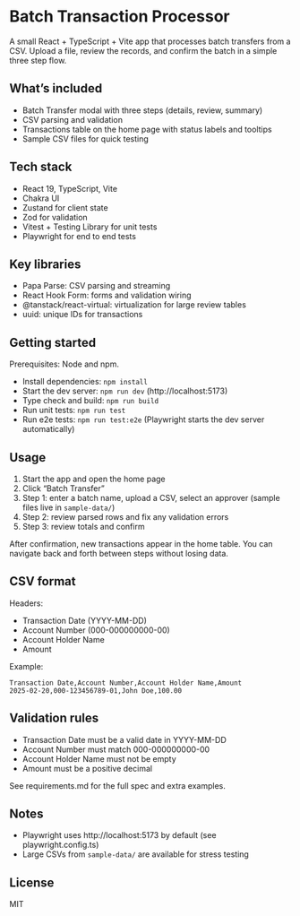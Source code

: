 # Batch Transaction Processor

A small React + TypeScript + Vite app that processes batch transfers from a CSV. Upload a file, review the records, and confirm the batch in a simple three step flow.

## What’s included

- Batch Transfer modal with three steps (details, review, summary)
- CSV parsing and validation
- Transactions table on the home page with status labels and tooltips
- Sample CSV files for quick testing

## Tech stack

- React 19, TypeScript, Vite
- Chakra UI
- Zustand for client state
- Zod for validation
- Vitest + Testing Library for unit tests
- Playwright for end to end tests

## Key libraries

- Papa Parse: CSV parsing and streaming
- React Hook Form: forms and validation wiring
- @tanstack/react-virtual: virtualization for large review tables
- uuid: unique IDs for transactions

## Getting started

Prerequisites: Node and npm.

- Install dependencies: `npm install`
- Start the dev server: `npm run dev` (http://localhost:5173)
- Type check and build: `npm run build`
- Run unit tests: `npm run test`
- Run e2e tests: `npm run test:e2e` (Playwright starts the dev server automatically)

## Usage

1. Start the app and open the home page
2. Click “Batch Transfer”
3. Step 1: enter a batch name, upload a CSV, select an approver (sample files live in `sample-data/`)
4. Step 2: review parsed rows and fix any validation errors
5. Step 3: review totals and confirm

After confirmation, new transactions appear in the home table. You can navigate back and forth between steps without losing data.

## CSV format

Headers:

- Transaction Date (YYYY-MM-DD)
- Account Number (000-000000000-00)
- Account Holder Name
- Amount

Example:

```
Transaction Date,Account Number,Account Holder Name,Amount
2025-02-20,000-123456789-01,John Doe,100.00
```

## Validation rules

- Transaction Date must be a valid date in YYYY-MM-DD
- Account Number must match 000-000000000-00
- Account Holder Name must not be empty
- Amount must be a positive decimal

See requirements.md for the full spec and extra examples.

## Notes

- Playwright uses http://localhost:5173 by default (see playwright.config.ts)
- Large CSVs from `sample-data/` are available for stress testing

## License

MIT
